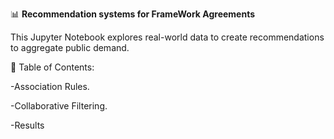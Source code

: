 📊 **Recommendation systems for FrameWork Agreements**

This Jupyter Notebook explores real-world data to create recommendations to aggregate public demand.

📑 Table of Contents:

-Association Rules. 


-Collaborative Filtering.


-Results
